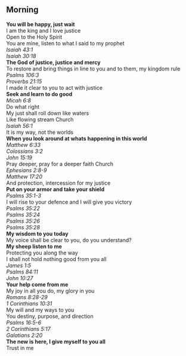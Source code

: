 ## Morning

**You will be happy, just wait**  
I am the king and I love justice  
Open to the Holy Spirit  
You are mine, listen to what I said to my prophet  
_Isaiah 43:1_  
_Isaiah 30:18_  
**The God of justice, justice and mercy**  
To restore and bring things in line to you and to them, my kingdom rule  
_Psalms 106:3_  
_Proverbs 21:15_  
I made it clear to you to act with justice  
**Seek and learn to do good**  
_Micah 6:8_  
Do what right  
My just shall roll down like waters  
Like flowing stream Church  
_Isaiah 56:1_  
It is my way, not the worlds  
**When you look around at whats happening in this world**  
_Matthew 6:33_  
_Colossians 3:2_  
_John 15:19_  
Pray deeper, pray for a deeper faith Church  
_Ephesians 2:8-9_  
_Matthew 17:20_  
And protection, intercession for my justice  
**Put on your armor and take your shield**  
_Psalms 35:1-3_  
I will rise to your defence and I will give you victory  
_Psalms 35:22_  
_Psalms 35:24_  
_Psalms 35:26_  
_Psalms 35:28_  
**My wisdom to you today**  
My voice shall be clear to you, do you understand?  
**My sheep listen to me**  
Protecting you along the way  
I shall not hold nothing good from you all  
_James 1:5_  
_Psalms 84:11_  
_John 10:27_  
**Your help come from me**  
My joy in all you do, my glory in you  
_Romans 8:28-29_  
_1 Corinthians 10:31_  
My will and my ways to you  
You destiny, purpose, and direction  
_Psalms 16:5-6_  
_2 Corinthians 5:17_  
_Galatians 2:20_  
**The new is here, I give myself to you all**  
Trust in me  
